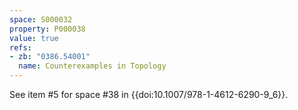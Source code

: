```yaml
---
space: S000032
property: P000038
value: true
refs:
- zb: "0386.54001"
  name: Counterexamples in Topology
---
```


See item #5 for space #38 in {{doi:10.1007/978-1-4612-6290-9_6}}.
